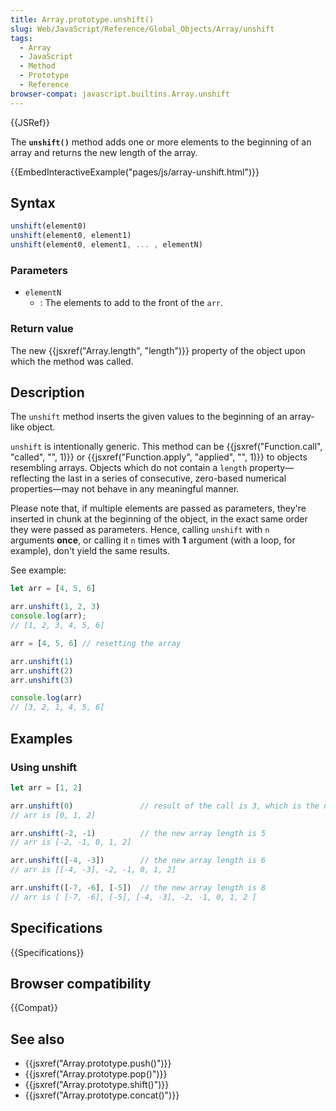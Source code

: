 ```yaml
---
title: Array.prototype.unshift()
slug: Web/JavaScript/Reference/Global_Objects/Array/unshift
tags:
  - Array
  - JavaScript
  - Method
  - Prototype
  - Reference
browser-compat: javascript.builtins.Array.unshift
---
```

{{JSRef}}

The **`unshift()`** method adds one or more elements to the beginning of an
array and returns the new length of the array.

{{EmbedInteractiveExample("pages/js/array-unshift.html")}}

## Syntax

```js
unshift(element0)
unshift(element0, element1)
unshift(element0, element1, ... , elementN)
```

### Parameters

- `elementN`
  - : The elements to add to the front of the `arr`.

### Return value

The new {{jsxref("Array.length", "length")}} property of the object
upon which the method was called.

## Description

The `unshift` method inserts the given values to the beginning of an array-like
object.

`unshift` is intentionally generic. This method can be
{{jsxref("Function.call", "called", "", 1)}} or
{{jsxref("Function.apply", "applied",
  "", 1)}} to objects
resembling arrays. Objects which do not contain a `length` property—reflecting
the last in a series of consecutive, zero-based numerical properties—may not
behave in any meaningful manner.

Please note that, if multiple elements are passed as parameters, they're
inserted in chunk at the beginning of the object, in the exact same order they
were passed as parameters. Hence, calling `unshift` with `n` arguments **once**,
or calling it `n` times with **1** argument (with a loop, for example), don't
yield the same results.

See example:

```js
let arr = [4, 5, 6]

arr.unshift(1, 2, 3)
console.log(arr);
// [1, 2, 3, 4, 5, 6]

arr = [4, 5, 6] // resetting the array

arr.unshift(1)
arr.unshift(2)
arr.unshift(3)

console.log(arr)
// [3, 2, 1, 4, 5, 6]
```

## Examples

### Using unshift

```js
let arr = [1, 2]

arr.unshift(0)               // result of the call is 3, which is the new array length
// arr is [0, 1, 2]

arr.unshift(-2, -1)          // the new array length is 5
// arr is [-2, -1, 0, 1, 2]

arr.unshift([-4, -3])        // the new array length is 6
// arr is [[-4, -3], -2, -1, 0, 1, 2]

arr.unshift([-7, -6], [-5])  // the new array length is 8
// arr is [ [-7, -6], [-5], [-4, -3], -2, -1, 0, 1, 2 ]
```

## Specifications

{{Specifications}}

## Browser compatibility

{{Compat}}

## See also

- {{jsxref("Array.prototype.push()")}}
- {{jsxref("Array.prototype.pop()")}}
- {{jsxref("Array.prototype.shift()")}}
- {{jsxref("Array.prototype.concat()")}}
